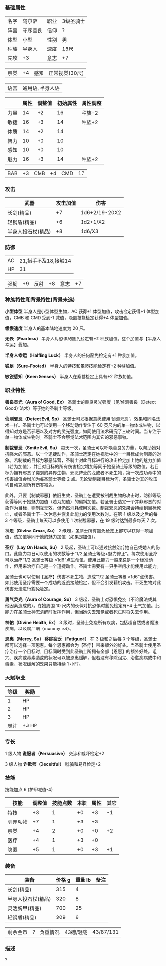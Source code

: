### 基础属性

<table>
  <tr>
      <td>名字</td>
      <td>乌尔萨</td>
      <td>职业</td>
      <td>3级圣骑士</td>
  </tr>
  <tr>
      <td>阵营</td>
      <td>守序善良</td>
      <td>信仰</td>
      <td>?</td>
  </tr>
  <tr>
      <td>体型</td>
      <td>小型</td>
      <td>性别</td>
      <td>男</td>
  </tr>
  <tr>
      <td>种族</td>
      <td>半身人</td>
      <td>速度</td>
      <td>15尺</td>
  </tr>
  <tr>
      <td>先攻</td>
      <td>+3</td>
      <td>意志</td>
      <td>+7</td>
  </tr>
</table>
<table>
  <tr>
      <td>察觉</td>
      <td>+4</td>
      <td>感知</td>
      <td>正常视觉(30尺)</td>
  </tr>
</table>
<table>
    <tr>
        <td>语言</td>
        <td>通用语, 半身人语</td>
    </tr>
</table>

|      | 属性 | 调整值 | 初始属性 | 属性调整 |
| ---- | ---- | ------ | -------- | -------- |
| 力量 | 14   | +2     | 16       | 种族-2   |
| 敏捷 | 16   | +3     | 14       | 种族+2   |
| 体质 | 14   | +2     | 14       |
| 智力 | 10   | +0     | 10       |
| 感知 | 10   | +0     | 10       |
| 魅力 | 16   | +3     | 14       | 种族+2   |

<table>
    <tr>
        <td>BAB</td>
        <td>+3</td>
        <td>CMB</td>
        <td>+4</td>
        <td>CMD</td>
        <td>17</td>
    </tr>
</table>

### 攻击

| 武器               | 攻击加值 | 伤害          |
| ------------------ | -------- | ------------- |
| 长剑(精品)         | +7       | 1d6+2/19-20X2 |
| 轻钢盾(精品)       | +6       | 1d2+1/X2      |
| 半身人投石杖(精品) | +8       | 1d6/X3        |

### 防御

<table>
    <tr>
        <td>AC</td>
        <td>21,措手不及18,接触14</td>
    </tr>
	<tr>
        <td>HP</td>
        <td>31</td>
    </tr>
</table>
<table>
    <tr>
        <td>强韧</td>
        <td>+9</td>
        <td>反射</td>
        <td>+8</td>
        <td>意志</td>
        <td>+7</td>
    </tr>
</table>

### 种族特性和背景特性(背景未选)

**小型体型** 半身人是小型体型生物，AC 获得+1 体型加值，攻击检定获得+1 体型加值，CMB 和 CMD 受到-1 减值，隐匿技能检定获得+4 体型加值。

**缓慢速度** 半身人的基本陆地速度为 20 尺。

**无畏（Fearless）** 半身人对恐惧的豁免检定有+2 种族加值。这个加值与【半身人幸运】叠加。

**半身人幸运（Halfling Luck）** 半身人的任何豁免检定有+1 种族加值。

**锐足（Sure-Footed）** 半身人的特技和攀爬技能检定有+2 种族加值。

**敏锐感知（Keen Senses）** 半身人在察觉检定上具有+2 种族加值。

### 职业特性

**善良灵光（Aura of Good, Ex）** 圣骑士的善良灵光强度（见‘侦测善良（Detect Good）’法术）等于她的圣骑士等级。

**侦测邪恶（Detect Evil, Sp）** 圣骑士可以根据意愿使用‘侦测邪恶’，效果和同名法术一样。圣骑士也可以使用一个移动动作专注于 60 英尺内的单一物体或生物，以得知对方是否邪恶以及对方的灵光强度，如同使用法术研究了三轮时间。当专注于单一物体或生物时，圣骑士不会察觉法术范围内其它的邪恶事物。

**制裁邪恶（Smite Evil, Su）** 每天一次，圣骑士可以呼唤善良的力量，以帮助她对抗强大的邪恶。以一个迅捷动作，圣骑士选定在她视觉中的一个目标成为制裁的对象。若制裁的目标为邪恶阵营，圣骑士对此目标进行的攻击检定加上她的魅力加值（若为加值），并且对目标的所有伤害检定增加等同于她圣骑士等级的数值。若目标为拥有邪恶子类别的异界生物，邪恶阵营的龙或者不死生物，第一次成功命中的伤害加值会增加为每圣骑士等级 2 点。无论受制裁目标为何，圣骑士对其的攻击均自动克服所有伤害减免。

此外，只要【制裁邪恶】依旧生效，圣骑士在遭受被制裁生物的攻击时，防御等级获得等同于她魅力加值（若为加值）的偏斜加值。若圣骑士选定一个并非邪恶的对象作为目标，则制裁无效，但仍然消耗使用次数。制裁邪恶的效果会持续到目标死亡，或者圣骑士下一次休息并恢复此能力的使用次数时。在第 4 级以及之后的每 3 个等级，圣骑士每天可以多使用 1 次制裁邪恶，在 19 级时达到最多每天 7 次。

**神恩（Divine Grace, Su）** 2 级起，圣骑士所有豁免检定上都可以获得一项加值，该加值等同于她的魅力加值（如果是加值）。

**圣疗（Lay On Hands, Su）** 2 级起，圣骑士可以通过接触治疗她自己或她人的伤口。此能力每日可以使用的次数等于“1/2 圣骑士等级+魅力修正”。每次使用圣疗可以治疗“1/2 圣骑士等级 ×1d6”点生命值。使用此能力一般来说是一个标准动作，但用来治疗自己是一个迅捷动作。圣骑士需要有一只手空闲才能使用此能力。

圣骑士也可以使用【圣疗】伤害不死生物，造成“1/2 圣骑士等级 ×1d6”点伤害。如此使用圣疗需要一个成功的近战接触检定，但不会引发藉机攻击。不死生物对此伤害无法进行豁免检定。

**勇气灵光（Aura of Courage, Su）** 3 级起，圣骑士对恐惧免疫（不论魔法或其他因素造成的）。在她周围 10 尺内的伙伴对抗恐惧时豁免检定有+4 士气加值。此能力在圣骑士神志清醒时发挥作用，但当她失去知觉或者死亡时将失去作用。

**神佑（Divine Health, Ex）** 3 级时，圣骑士免疫所有疾病，包括超自然或者魔法疾病，以及腐尸病（mummy rot）。

**恩惠（Mercy, Su）** **移除疲乏（Fatigued）** 在 3 级和之后每 3 个等级，圣骑士都可以选择一项恩惠。每个恩惠都会为【圣疗】带来额外的好处。当圣骑士使用圣疗治疗一个目标时，目标同时受到此圣骑士所拥有全部【恩惠】的额外好处。诅咒、疾病或毒素造成的状况可以被恩惠缓解，但若没有移除诅咒、治愈疾病或中和毒素，状况缓解的效果只能持续 1 小时。

### 天赋职业

| 等级 | 奖励  |
| ---- | ----- |
| 1    | HP    |
| 2    | HP    |
| 3    | HP    |
| 总计 | +3 HP |

### 专长

1 级人物 **说服者（Persuasive）** 交涉和威吓检定+2

3 级人物 **诈欺师（Deceitful）** 唬骗和易容检定+2

### 技能

技能加点 6 (护甲减值-4)

| 技能     | 调整值 | 技能点数 | 本职 | 属性 | 其它 |
| -------- | ------ | -------- | ---- | ---- | ---- |
| 特技     | +3     | 1        | +0   | +3   | -1   |
| 驯养动物 | +7     | 1        | +3   | +3   |
| 察觉     | +4     | 2        | +0   | +0   | +2   |
| 医疗     | +4     | 1        | +3   | +0   |
| 隐匿     | +5     | 1        | +0   | +3   | +1   |

### 装备

| 装备               | 价格 g | 重量 lb | 备注 |
| ------------------ | ------ | ------- | ---- |
| 长剑(精品)         | 315    | 4       |
| 半身人投石杖(精品) | 320    | 8       |
| 灵活胸甲(精品)     | 700    | 25      |
| 轻钢盾(精品)       | 309    | 6       |

<table>
    <tr>
        <td>剩余金币</td>
        <td>?</td>
        <td>负重情况</td>
        <td>43磅/轻载</td>
        <td>43/87/131</td>
    </tr>
</table>

### 描述

?
